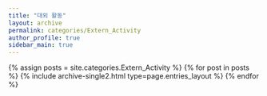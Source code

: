 ```yaml
---
title: "대외 활동"
layout: archive
permalink: categories/Extern_Activity
author_profile: true
sidebar_main: true
---
```


{% assign posts = site.categories.Extern_Activity %}
{% for post in posts %} {% include archive-single2.html type=page.entries_layout %} {% endfor %}